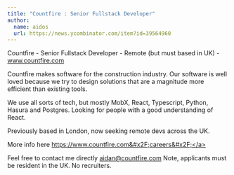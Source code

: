 ```yaml
---
title: "Countfire : Senior Fullstack Developer"
author:
  name: aidos
  url: https://news.ycombinator.com/item?id=39564960
---
```

Countfire - Senior Fullstack Developer - Remote (but must based in UK) - www.countfire.com

Countfire makes software for the construction industry. Our software is well loved because we try to design solutions that are a magnitude more efficient than existing tools.

We use all sorts of tech, but mostly MobX, React, Typescript, Python, Hasura and Postgres. Looking for people with a good understanding of React.

Previously based in London, now seeking remote devs across the UK.

More info here <a href="https:&#x2F;&#x2F;www.countfire.com&#x2F;careers&#x2F;" rel="nofollow">https:&#x2F;&#x2F;www.countfire.com&#x2F;careers&#x2F;</a>

Feel free to contact me directly aidan@countfire.com
Note, applicants must be resident in the UK. No recruiters.
